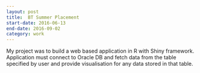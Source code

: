 ```yaml
---
layout: post
title:  BT Summer Placement
start-date: 2016-06-13
end-date: 2016-09-02
category: work
---
```

My project was to build a web based application in R with Shiny framework. Application must connect to Oracle DB and fetch data from the table specified by user and provide visualisation for any data stored in that table.
